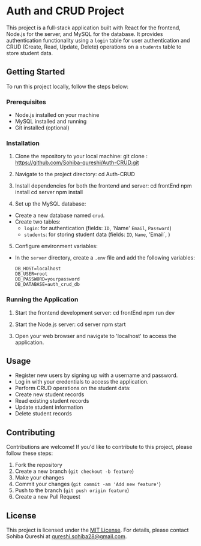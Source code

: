 # Auth and CRUD Project

This project is a full-stack application built with React for the frontend, Node.js for the server, and MySQL for the database. It provides authentication functionality using a `login` table for user authentication and CRUD (Create, Read, Update, Delete) operations on a `students` table to store student data.

## Getting Started

To run this project locally, follow the steps below:

### Prerequisites

- Node.js installed on your machine
- MySQL installed and running
- Git installed (optional)

### Installation

1. Clone the repository to your local machine:
git clone : https://github.com/Sohiba-qureshi/Auth-CRUD.git

2. Navigate to the project directory:
cd Auth-CRUD

3. Install dependencies for both the frontend and server:
cd frontEnd
npm install
cd server
npm install


4. Set up the MySQL database:
- Create a new database named `crud`.
- Create two tables:
  - `login`: for authentication (fields: `ID`, 'Name' `Email`, `Password`)
  - `students`: for storing student data (fields: `ID`, `Name`, 'Email`, )

5. Configure environment variables:
- In the `server` directory, create a `.env` file and add the following variables:
  ```
  DB_HOST=localhost
  DB_USER=root
  DB_PASSWORD=yourpassword
  DB_DATABASE=auth_crud_db
  ```

### Running the Application

1. Start the frontend development server:
   cd frontEnd
   npm run dev

2. Start the Node.js server:
   cd server
   npm start

   
3. Open your web browser and navigate to 'localhost' to access the application.

## Usage

- Register new users by signing up with a username and password.
- Log in with your credentials to access the application.
- Perform CRUD operations on the student data:
- Create new student records
- Read existing student records
- Update student information
- Delete student records

## Contributing

Contributions are welcome! If you'd like to contribute to this project, please follow these steps:

1. Fork the repository
2. Create a new branch (`git checkout -b feature`)
3. Make your changes
4. Commit your changes (`git commit -am 'Add new feature'`)
5. Push to the branch (`git push origin feature`)
6. Create a new Pull Request

## License

This project is licensed under the [MIT License](LICENSE). For details, please contact Sohiba Qureshi at qureshi.sohiba28@gmail.com.






